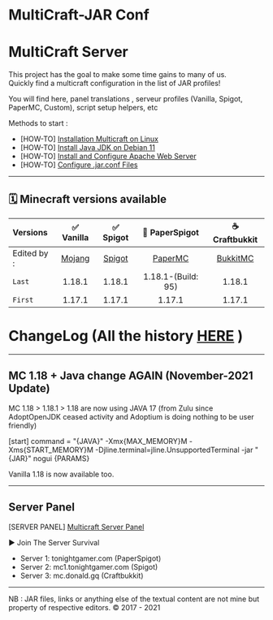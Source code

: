MultiCraft-JAR Conf
=====
MultiCraft Server
=====
This project has the goal to make some time gains to many of us.     
Quickly find a multicraft configuration in the list of JAR profiles!     

You will find here, panel translations , serveur profiles (Vanilla, Spigot, PaperMC, Custom), script setup helpers, etc

Methods to start :

- [HOW-TO] [Installation Multicraft on Linux](https://www.multicraft.org/site/docs/install#1.1)     
- [HOW-TO] [Install Java JDK on Debian 11](https://tecadmin.net/how-to-install-java-on-debian-11/)    
- [HOW-TO] [Install and Configure Apache Web Server](https://vitux.com/debian-apache/) 
- [HOW-TO] [Configure .jar.conf Files](https://www.multicraft.org/site/docs/conf)  

-----
🗓 Minecraft versions available
-----

| Versions | ✅ Vanilla | ✅ Spigot | 🔨 PaperSpigot | ☕️ Craftbukkit |
| :--------|:----------:|:---------:|:---------------:|:---------------:|
| Edited by : |[Mojang](https://mojang.com)|[Spigot](https://getbukkit.org)|[PaperMC](https://papermc.io)|[BukkitMC](https://getbukkit.org)| 
| `Last`| 1.18.1 | 1.18.1 | 1.18.1-(Build: 95) | 1.18.1 |
| `First`| 1.17.1 | 1.17.1 | 1.17.1 | 1.17.1 |

# ChangeLog (All the history [HERE](https://github.com/) )

-----
 MC 1.18 + Java change AGAIN (November-2021 Update)
-----

MC 1.18 > 1.18.1 > 1.18 are now using JAVA 17 (from Zulu since AdoptOpenJDK ceased activity and Adoptium is doing nothing to be user friendly)

[start]
command = "{JAVA}" -Xmx{MAX_MEMORY}M -Xms{START_MEMORY}M -Djline.terminal=jline.UnsupportedTerminal -jar "{JAR}" nogui {PARAMS}

Vanilla 1.18 is now available too.

-----
Server Panel
-----
[SERVER PANEL] [Multicraft Server Panel](https://tonightgamer.com) 

► Join The Server Survival
- Server 1: tonightgamer.com  (PaperSpigot)
- Server 2: mc1.tonightgamer.com  (Spigot)
- Server 3: mc.donald.gq  (Craftbukkit)

-----
NB : JAR files, links or anything else of the textual content are not mine but property of respective editors.
© 2017 - 2021
